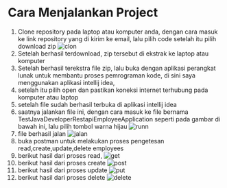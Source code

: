 # Cara Menjalankan Project 
1. Clone repository pada laptop atau komputer anda, dengan cara masuk ke link repository yang di kirim ke email, lalu pilih code setelah itu pilih download zip
![clon](https://github.com/mohammadsulaeman/Test_Java_Developer/assets/68136244/5a8d3abc-b2f8-4d00-a7c1-a37814ad4dc5)
2. Setelah berhasil terdownload, zip tersebut di ekstrak ke laptop atau komputer
3. Setelah berhasil terekstra file zip, lalu buka dengan aplikasi perangkat lunak untuk membantu proses pemrograman kode, di sini saya menggunakan 
aplikasi intellij idea,
4. setelah itu pilih open dan pastikan koneksi internet terhubung pada komputer atau laptop
5. setelah file sudah berhasil terbuka di aplikasi intellij idea
6. saatnya jalankan file ini, dengan cara masuk ke file bernama TestJavaDeveloperRestapiEmployeeApplication seperti pada gambar di bawah ini,
lalu pilih tombol warna hijau
![runn](https://github.com/mohammadsulaeman/Test_Java_Developer/assets/68136244/6da48392-35f5-4a89-93fd-ceb8463921a3)
7. file berhasil jalan
![jalan](https://github.com/mohammadsulaeman/Test_Java_Developer/assets/68136244/55cd87e5-4ca4-4a69-bb52-428e2e83e291)
8. buka postman untuk melakukan proses pengetesan read,create,update,delete employees
9. berikut hasil dari proses read,
![get](https://github.com/mohammadsulaeman/Test_Java_Developer/assets/68136244/7ac4a3bb-3258-4e6d-87c7-fb0d27b354ea)
10. berikut hasil dari proses create
![post](https://github.com/mohammadsulaeman/Test_Java_Developer/assets/68136244/9180db56-91d5-490e-93f1-7ca598d25266)
11. berikut hasil dari proses update
![put](https://github.com/mohammadsulaeman/Test_Java_Developer/assets/68136244/0d3af395-105b-48a1-bf06-e380ae70890d)
12. berikut hasil dari proses delete
![delete](https://github.com/mohammadsulaeman/Test_Java_Developer/assets/68136244/651d35ef-9be2-49c3-8336-a9a56b494adc)
